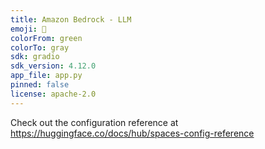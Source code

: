 ```yaml
---
title: Amazon Bedrock - LLM
emoji: 🚀
colorFrom: green
colorTo: gray
sdk: gradio
sdk_version: 4.12.0
app_file: app.py
pinned: false
license: apache-2.0
---
```


Check out the configuration reference at https://huggingface.co/docs/hub/spaces-config-reference
